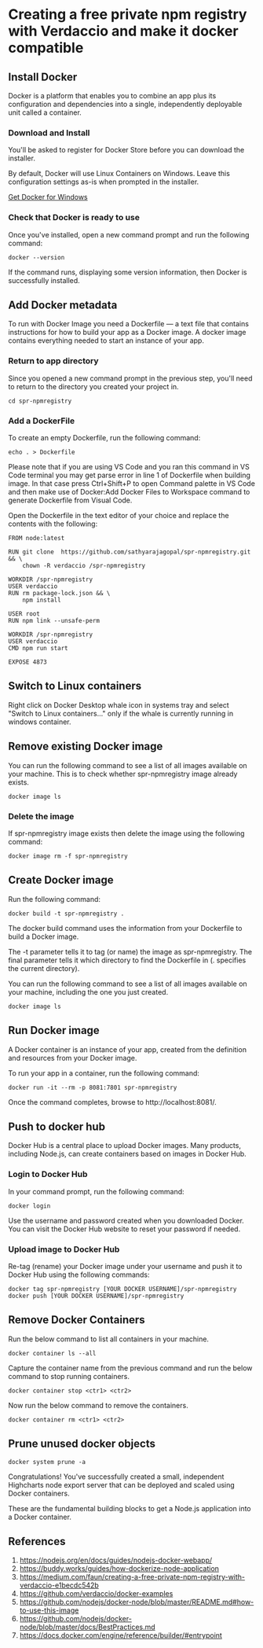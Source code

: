 # Creating a free private npm registry with Verdaccio and make it docker compatible

## Install Docker

Docker is a platform that enables you to combine an app plus its configuration and dependencies into a single, independently deployable unit called a container.

### Download and Install

You'll be asked to register for Docker Store before you can download the installer.

By default, Docker will use Linux Containers on Windows. Leave this configuration settings as-is when prompted in the installer.

[Get Docker for Windows](https://hub.docker.com/editions/community/docker-ce-desktop-windows)

### Check that Docker is ready to use

Once you've installed, open a new command prompt and run the following command:

    docker --version

If the command runs, displaying some version information, then Docker is successfully installed.

## Add Docker metadata

To run with Docker Image you need a Dockerfile — a text file that contains instructions for how to build your app as a Docker image. A docker image contains everything needed to start an instance of your app.

### Return to app directory

Since you opened a new command prompt in the previous step, you'll need to return to the directory you created your project in.

    cd spr-npmregistry

### Add a DockerFile

To create an empty Dockerfile, run the following command:

    echo . > Dockerfile

Please note that if you are using VS Code and you ran this command in VS Code terminal you may get parse error in line 1 of Dockerfile when building image. In that case press Ctrl+Shift+P to open Command palette in VS Code and then make use of Docker:Add Docker Files to Workspace command to generate Dockerfile from Visual Code.

Open the Dockerfile in the text editor of your choice and replace the contents with the following:

    FROM node:latest

    RUN git clone  https://github.com/sathyarajagopal/spr-npmregistry.git && \
        chown -R verdaccio /spr-npmregistry

    WORKDIR /spr-npmregistry
    USER verdaccio 
    RUN rm package-lock.json && \
        npm install

    USER root	 
    RUN npm link --unsafe-perm

    WORKDIR /spr-npmregistry
    USER verdaccio
    CMD npm run start

    EXPOSE 4873

## Switch to Linux containers

Right click on Docker Desktop whale icon in systems tray and select "Switch to Linux containers..." only if the whale is currently running in windows container.

## Remove existing Docker image

You can run the following command to see a list of all images available on your machine. This is to check whether spr-npmregistry image already exists.

    docker image ls

### Delete the image

If spr-npmregistry image exists then delete the image using the following command:

    docker image rm -f spr-npmregistry

## Create Docker image

Run the following command:

    docker build -t spr-npmregistry .

The docker build command uses the information from your Dockerfile to build a Docker image.

The -t parameter tells it to tag (or name) the image as spr-npmregistry.
The final parameter tells it which directory to find the Dockerfile in (. specifies the current directory).

You can run the following command to see a list of all images available on your machine, including the one you just created.

    docker image ls

## Run Docker image

A Docker container is an instance of your app, created from the definition and resources from your Docker image.

To run your app in a container, run the following command:

    docker run -it --rm -p 8081:7801 spr-npmregistry

Once the command completes, browse to http://localhost:8081/.

## Push to docker hub

Docker Hub is a central place to upload Docker images. Many products, including Node.js, can create containers based on images in Docker Hub.

### Login to Docker Hub

In your command prompt, run the following command:

    docker login

Use the username and password created when you downloaded Docker. You can visit the Docker Hub website to reset your password if needed.

### Upload image to Docker Hub

Re-tag (rename) your Docker image under your username and push it to Docker Hub using the following commands:

    docker tag spr-npmregistry [YOUR DOCKER USERNAME]/spr-npmregistry
    docker push [YOUR DOCKER USERNAME]/spr-npmregistry

## Remove Docker Containers

Run the below command to list all containers in your machine.

    docker container ls --all

Capture the container name from the previous command and run the below command to stop running containers.

    docker container stop <ctr1> <ctr2>

Now run the below command to remove the containers.

    docker container rm <ctr1> <ctr2>

## Prune unused docker objects

    docker system prune -a

Congratulations! You've successfully created a small, independent Highcharts node export server that can be deployed and scaled using Docker containers.

These are the fundamental building blocks to get a Node.js application into a Docker container.

## References

1. https://nodejs.org/en/docs/guides/nodejs-docker-webapp/
2. https://buddy.works/guides/how-dockerize-node-application
3. https://medium.com/faun/creating-a-free-private-npm-registry-with-verdaccio-e1becdc542b
4. https://github.com/verdaccio/docker-examples
5. https://github.com/nodejs/docker-node/blob/master/README.md#how-to-use-this-image
6. https://github.com/nodejs/docker-node/blob/master/docs/BestPractices.md
7. https://docs.docker.com/engine/reference/builder/#entrypoint